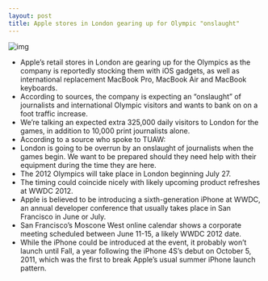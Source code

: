 ```yaml
---
layout: post
title: Apple stores in London gearing up for Olympic "onslaught"
---
```

![img](http://media.idownloadblog.com/wp-content/uploads/2012/04/Apple-Store-Covent-Garden-London-UK-exterior-001.jpg)
* Apple’s retail stores in London are gearing up for the Olympics as the company is reportedly stocking them with iOS gadgets, as well as international replacement MacBook Pro, MacBook Air and MacBook keyboards.
* According to sources, the company is expecting an “onslaught” of journalists and international Olympic visitors and wants to bank on on a foot traffic increase.
* We’re talking an expected extra 325,000 daily visitors to London for the games, in addition to 10,000 print journalists alone.
* According to a source who spoke to TUAW:
* London is going to be overrun by an onslaught of journalists when the games begin. We want to be prepared should they need help with their equipment during the time they are here.
* The 2012 Olympics will take place in London beginning July 27.
* The timing could coincide nicely with likely upcoming product refreshes at WWDC 2012.
* Apple is believed to be introducing a sixth-generation iPhone at WWDC, an annual developer conference that usually takes place in San Francisco in June or July.
* San Francisco’s Moscone West online calendar shows a corporate meeting scheduled between June 11-15, a likely WWDC 2012 date.
* While the iPhone could be introduced at the event, it probably won’t launch until Fall, a year following the iPhone 4S’s debut on October 5, 2011, which was the first to break Apple’s usual summer iPhone launch pattern.

